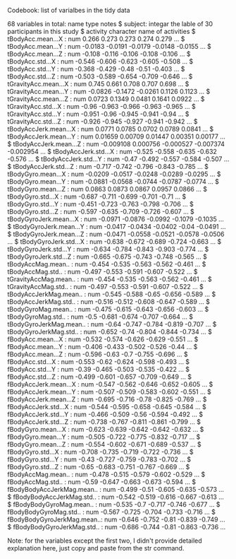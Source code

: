 
Codebook: list of varialbes in the tidy data

68 variables in total: 
 name                          type          notes
 $ subject:                   integar       the lable of 30 participants in this study
 $ activity                   character     name of activities 
 $ tBodyAcc.mean...X          : num  0.266 0.273 0.273 0.274 0.279 ...
 $ tBodyAcc.mean...Y          : num  -0.0183 -0.0191 -0.0179 -0.0148 -0.0155 ...
 $ tBodyAcc.mean...Z          : num  -0.108 -0.116 -0.106 -0.108 -0.106 ...
 $ tBodyAcc.std...X           : num  -0.546 -0.606 -0.623 -0.605 -0.508 ...
 $ tBodyAcc.std...Y           : num  -0.368 -0.429 -0.48 -0.51 -0.403 ...
 $ tBodyAcc.std...Z           : num  -0.503 -0.589 -0.654 -0.709 -0.646 ...
 $ tGravityAcc.mean...X       : num  0.745 0.661 0.708 0.707 0.698 ...
 $ tGravityAcc.mean...Y       : num  -0.0826 -0.1472 -0.0261 0.1126 0.1123 ...
 $ tGravityAcc.mean...Z       : num  0.0723 0.1349 0.0481 0.1641 0.0922 ...
 $ tGravityAcc.std...X        : num  -0.96 -0.963 -0.966 -0.963 -0.965 ...
 $ tGravityAcc.std...Y        : num  -0.951 -0.96 -0.945 -0.941 -0.94 ...
 $ tGravityAcc.std...Z        : num  -0.926 -0.945 -0.927 -0.941 -0.942 ...
 $ tBodyAccJerk.mean...X      : num  0.0771 0.0785 0.0702 0.0789 0.0841 ...
 $ tBodyAccJerk.mean...Y      : num  0.01659 0.00709 0.01447 0.00351 0.00177 ...
 $ tBodyAccJerk.mean...Z      : num  -0.009108 0.000756 -0.000527 -0.007374 -0.002954 ...
 $ tBodyAccJerk.std...X       : num  -0.525 -0.558 -0.635 -0.632 -0.576 ...
 $ tBodyAccJerk.std...Y       : num  -0.47 -0.492 -0.557 -0.584 -0.507 ...
 $ tBodyAccJerk.std...Z       : num  -0.717 -0.742 -0.796 -0.843 -0.785 ...
 $ tBodyGyro.mean...X         : num  -0.0209 -0.0517 -0.0248 -0.0289 -0.0295 ...
 $ tBodyGyro.mean...Y         : num  -0.0881 -0.0568 -0.0744 -0.0787 -0.0774 ...
 $ tBodyGyro.mean...Z         : num  0.0863 0.0873 0.0867 0.0957 0.0866 ...
 $ tBodyGyro.std...X          : num  -0.687 -0.711 -0.699 -0.701 -0.71 ...
 $ tBodyGyro.std...Y          : num  -0.451 -0.723 -0.763 -0.798 -0.706 ...
 $ tBodyGyro.std...Z          : num  -0.597 -0.635 -0.709 -0.726 -0.607 ...
 $ tBodyGyroJerk.mean...X     : num  -0.0971 -0.0876 -0.0992 -0.1079 -0.1035 ...
 $ tBodyGyroJerk.mean...Y     : num  -0.0417 -0.0434 -0.0402 -0.04 -0.0491 ...
 $ tBodyGyroJerk.mean...Z     : num  -0.0471 -0.0558 -0.0521 -0.0578 -0.0506 ...
 $ tBodyGyroJerk.std...X      : num  -0.638 -0.672 -0.689 -0.724 -0.663 ...
 $ tBodyGyroJerk.std...Y      : num  -0.634 -0.784 -0.843 -0.903 -0.774 ...
 $ tBodyGyroJerk.std...Z      : num  -0.665 -0.675 -0.743 -0.748 -0.565 ...
 $ tBodyAccMag.mean..         : num  -0.454 -0.535 -0.563 -0.562 -0.461 ...
 $ tBodyAccMag.std..          : num  -0.497 -0.553 -0.591 -0.607 -0.522 ...
 $ tGravityAccMag.mean..      : num  -0.454 -0.535 -0.563 -0.562 -0.461 ...
 $ tGravityAccMag.std..       : num  -0.497 -0.553 -0.591 -0.607 -0.522 ...
 $ tBodyAccJerkMag.mean..     : num  -0.545 -0.588 -0.65 -0.656 -0.589 ...
 $ tBodyAccJerkMag.std..      : num  -0.516 -0.512 -0.608 -0.647 -0.589 ...
 $ tBodyGyroMag.mean..        : num  -0.475 -0.615 -0.643 -0.656 -0.603 ...
 $ tBodyGyroMag.std..         : num  -0.5 -0.681 -0.674 -0.707 -0.664 ...
 $ tBodyGyroJerkMag.mean..    : num  -0.64 -0.747 -0.784 -0.819 -0.707 ...
 $ tBodyGyroJerkMag.std..     : num  -0.652 -0.74 -0.804 -0.844 -0.734 ...
 $ fBodyAcc.mean...X          : num  -0.532 -0.574 -0.626 -0.629 -0.551 ...
 $ fBodyAcc.mean...Y          : num  -0.406 -0.433 -0.502 -0.526 -0.44 ...
 $ fBodyAcc.mean...Z          : num  -0.596 -0.63 -0.7 -0.755 -0.696 ...
 $ fBodyAcc.std...X           : num  -0.553 -0.62 -0.624 -0.598 -0.493 ...
 $ fBodyAcc.std...Y           : num  -0.39 -0.465 -0.503 -0.535 -0.422 ...
 $ fBodyAcc.std...Z           : num  -0.499 -0.601 -0.657 -0.709 -0.649 ...
 $ fBodyAccJerk.mean...X      : num  -0.547 -0.562 -0.646 -0.652 -0.605 ...
 $ fBodyAccJerk.mean...Y      : num  -0.507 -0.509 -0.583 -0.602 -0.551 ...
 $ fBodyAccJerk.mean...Z      : num  -0.695 -0.716 -0.78 -0.825 -0.769 ...
 $ fBodyAccJerk.std...X       : num  -0.544 -0.595 -0.658 -0.645 -0.584 ...
 $ fBodyAccJerk.std...Y       : num  -0.466 -0.509 -0.56 -0.594 -0.492 ...
 $ fBodyAccJerk.std...Z       : num  -0.738 -0.767 -0.811 -0.861 -0.799 ...
 $ fBodyGyro.mean...X         : num  -0.623 -0.639 -0.642 -0.642 -0.632 ...
 $ fBodyGyro.mean...Y         : num  -0.505 -0.722 -0.775 -0.832 -0.717 ...
 $ fBodyGyro.mean...Z         : num  -0.554 -0.602 -0.671 -0.689 -0.537 ...
 $ fBodyGyro.std...X          : num  -0.708 -0.735 -0.719 -0.722 -0.736 ...
 $ fBodyGyro.std...Y          : num  -0.43 -0.727 -0.759 -0.783 -0.702 ...
 $ fBodyGyro.std...Z          : num  -0.65 -0.683 -0.751 -0.767 -0.669 ...
 $ fBodyAccMag.mean..         : num  -0.478 -0.515 -0.579 -0.602 -0.529 ...
 $ fBodyAccMag.std..          : num  -0.59 -0.647 -0.663 -0.673 -0.594 ...
 $ fBodyBodyAccJerkMag.mean.. : num  -0.499 -0.51 -0.605 -0.635 -0.573 ...
 $ fBodyBodyAccJerkMag.std..  : num  -0.542 -0.519 -0.616 -0.667 -0.613 ...
 $ fBodyBodyGyroMag.mean..    : num  -0.535 -0.7 -0.717 -0.746 -0.677 ...
 $ fBodyBodyGyroMag.std..     : num  -0.567 -0.725 -0.704 -0.733 -0.716 ...
 $ fBodyBodyGyroJerkMag.mean..: num  -0.646 -0.752 -0.81 -0.839 -0.749 ...
 $ fBodyBodyGyroJerkMag.std.. : num  -0.686 -0.744 -0.81 -0.863 -0.736 ...
 
 
 
 Note: for the variables except the first two, I didn't provide detailed explanation here, just copy and paste from the str command. 
